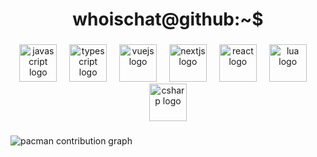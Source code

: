 <h1 align="center">whoischat@github:~$</h1>

###

<div align="center">
  <img src="https://cdn.jsdelivr.net/gh/devicons/devicon/icons/javascript/javascript-plain.svg" height="60" alt="javascript logo"  />
  <img width="12" />
  <img src="https://cdn.jsdelivr.net/gh/devicons/devicon/icons/typescript/typescript-plain.svg" height="60" alt="typescript logo"  />
  <img width="12" />
  <img src="https://cdn.jsdelivr.net/gh/devicons/devicon/icons/vuejs/vuejs-original.svg" height="60" alt="vuejs logo"  />
  <img width="12" />
  <img src="https://cdn.jsdelivr.net/gh/devicons/devicon/icons/nextjs/nextjs-original.svg" height="60" alt="nextjs logo"  />
  <img width="12" />
  <img src="https://cdn.jsdelivr.net/gh/devicons/devicon/icons/react/react-original.svg" height="60" alt="react logo"  />
  <img width="12" />
  <img src="https://cdn.jsdelivr.net/gh/devicons/devicon/icons/lua/lua-plain.svg" height="60" alt="lua logo"  />
  <img width="12" />
  <img src="https://cdn.jsdelivr.net/gh/devicons/devicon/icons/csharp/csharp-plain.svg" height="60" alt="csharp logo"  />
</div>

###

<picture>
  <source media="(prefers-color-scheme: dark)" srcset="https://raw.githubusercontent.com/whoisch4t/whoisch4t/output/pacman-contribution-graph-dark.svg">
  <source media="(prefers-color-scheme: light)" srcset="https://raw.githubusercontent.com/whoisch4t/whoisch4t/output/pacman-contribution-graph.svg">
  <img alt="pacman contribution graph" src="https://raw.githubusercontent.com/whoisch4t/whoisch4t/output/pacman-contribution-graph.svg">
</picture>

###
